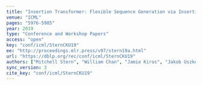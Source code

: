 ```yaml
---
title: "Insertion Transformer: Flexible Sequence Generation via Insertion Operations."
venue: "ICML"
pages: "5976-5985"
year: 2019
type: "Conference and Workshop Papers"
access: "open"
key: "conf/icml/SternCKU19"
ee: "http://proceedings.mlr.press/v97/stern19a.html"
url: "https://dblp.org/rec/conf/icml/SternCKU19"
authors: ["Mitchell Stern", "William Chan", "Jamie Kiros", "Jakob Uszkoreit"]
sync_version: 3
cite_key: "conf/icml/SternCKU19"
---
```

